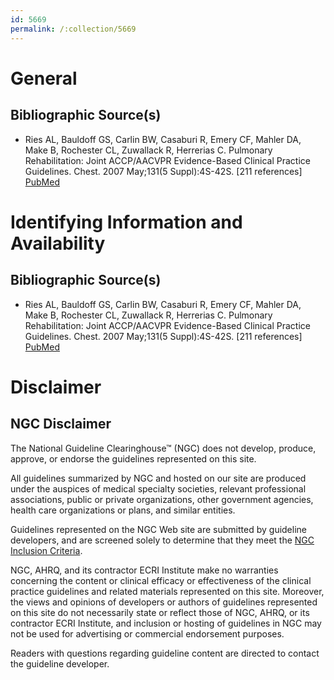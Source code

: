 ```yaml
---
id: 5669
permalink: /:collection/5669
---
```


# General

## Bibliographic Source(s)

- Ries AL, Bauldoff GS, Carlin BW, Casaburi R, Emery CF, Mahler DA, Make B, Rochester CL, Zuwallack R, Herrerias C. Pulmonary Rehabilitation: Joint ACCP/AACVPR Evidence-Based Clinical Practice Guidelines. Chest. 2007 May;131(5 Suppl):4S-42S. [211 references] [ PubMed ](http://www.ncbi.nlm.nih.gov/entrez/query.fcgi?cmd=Retrieve&db=pubmed&dopt=Abstract&list_uids=17494825)

# Identifying Information and Availability

## Bibliographic Source(s)

- Ries AL, Bauldoff GS, Carlin BW, Casaburi R, Emery CF, Mahler DA, Make B, Rochester CL, Zuwallack R, Herrerias C. Pulmonary Rehabilitation: Joint ACCP/AACVPR Evidence-Based Clinical Practice Guidelines. Chest. 2007 May;131(5 Suppl):4S-42S. [211 references] [ PubMed ](http://www.ncbi.nlm.nih.gov/entrez/query.fcgi?cmd=Retrieve&db=pubmed&dopt=Abstract&list_uids=17494825)

# Disclaimer

## NGC Disclaimer

The National Guideline Clearinghouse™ (NGC) does not develop, produce, approve, or endorse the guidelines represented on this site.

All guidelines summarized by NGC and hosted on our site are produced under the auspices of medical specialty societies, relevant professional associations, public or private organizations, other government agencies, health care organizations or plans, and similar entities.

Guidelines represented on the NGC Web site are submitted by guideline developers, and are screened solely to determine that they meet the [NGC Inclusion Criteria](/help-and-about/summaries/inclusion-criteria).

NGC, AHRQ, and its contractor ECRI Institute make no warranties concerning the content or clinical efficacy or effectiveness of the clinical practice guidelines and related materials represented on this site. Moreover, the views and opinions of developers or authors of guidelines represented on this site do not necessarily state or reflect those of NGC, AHRQ, or its contractor ECRI Institute, and inclusion or hosting of guidelines in NGC may not be used for advertising or commercial endorsement purposes.

Readers with questions regarding guideline content are directed to contact the guideline developer.


